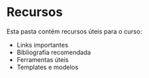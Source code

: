 # Recursos

Esta pasta contém recursos úteis para o curso:

- Links importantes
- Bibliografia recomendada
- Ferramentas úteis
- Templates e modelos